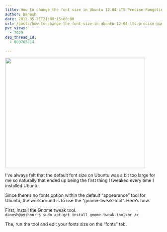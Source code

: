```yaml
---
title: How to change the font size in Ubuntu 12.04 LTS Precise Pangolin
author: Danesh
date: 2012-05-21T21:00:15+00:00
url: /posts/how-to-change-the-font-size-in-ubuntu-12-04-lts-precise-pangolin/
pvc_views:
  - 7029
dsq_thread_id:
  - 889765814

---
```

<a href="/posts/how-to-change-the-font-size-in-ubuntu-12-04-lts-precise-pangolin/gnome-tweak-tool-fonts-2012-05-21/" rel="attachment wp-att-2490"><img loading="lazy" class="alignnone size-medium wp-image-2490" title="Gnome-Tweak-Tool-Fonts-2012-05-21" src="/wp-content/uploads/2012/05/Gnome-Tweak-Tool-Fonts-2012-05-21-450x356.png" alt="" width="450" height="356" srcset="/wp-content/uploads/2012/05/Gnome-Tweak-Tool-Fonts-2012-05-21-450x356.png 450w, /wp-content/uploads/2012/05/Gnome-Tweak-Tool-Fonts-2012-05-21.png 642w" sizes="(max-width: 450px) 100vw, 450px" /></a>

I&#8217;ve always felt that the default font size on Ubuntu was a bit too large for me so naturally that ended up being the first thing I tweaked every time I installed Ubuntu.

Since there&#8217;s no fonts option within the default &#8220;appearance&#8221; tool for Ubuntu, the workaround is to use the &#8220;gnome-tweak-tool&#8221;. Here&#8217;s how.

First, Install the Gnome tweak tool.  
`danesh@python:~$ sudo apt-get install gnome-tweak-tool<br />
` 

The, run the tool and edit your fonts size on the &#8220;fonts&#8221; tab.